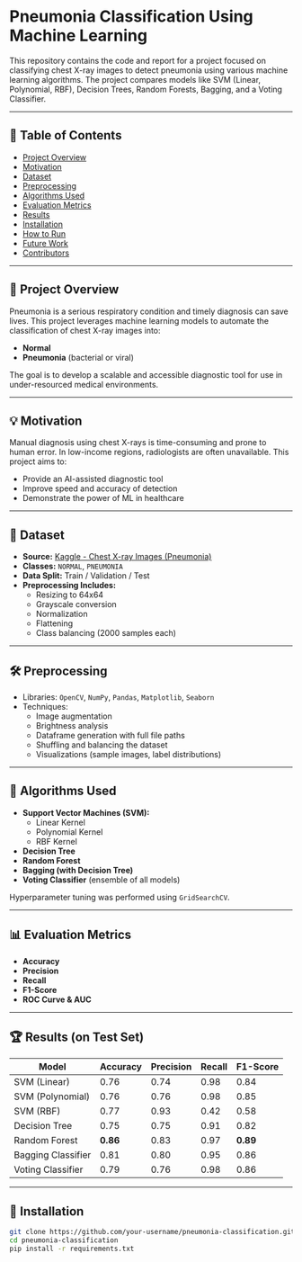 # Pneumonia Classification Using Machine Learning

This repository contains the code and report for a project focused on classifying chest X-ray images to detect pneumonia using various machine learning algorithms. The project compares models like SVM (Linear, Polynomial, RBF), Decision Trees, Random Forests, Bagging, and a Voting Classifier.

---

## 📌 Table of Contents

- [Project Overview](#project-overview)
- [Motivation](#motivation)
- [Dataset](#dataset)
- [Preprocessing](#preprocessing)
- [Algorithms Used](#algorithms-used)
- [Evaluation Metrics](#evaluation-metrics)
- [Results](#results)
- [Installation](#installation)
- [How to Run](#how-to-run)
- [Future Work](#future-work)
- [Contributors](#contributors)

---

## 🧠 Project Overview

Pneumonia is a serious respiratory condition and timely diagnosis can save lives. This project leverages machine learning models to automate the classification of chest X-ray images into:
- **Normal**
- **Pneumonia** (bacterial or viral)

The goal is to develop a scalable and accessible diagnostic tool for use in under-resourced medical environments.

---

## 💡 Motivation

Manual diagnosis using chest X-rays is time-consuming and prone to human error. In low-income regions, radiologists are often unavailable. This project aims to:
- Provide an AI-assisted diagnostic tool
- Improve speed and accuracy of detection
- Demonstrate the power of ML in healthcare

---

## 📂 Dataset

- **Source:** [Kaggle - Chest X-ray Images (Pneumonia)](https://www.kaggle.com/datasets/paultimothymooney/chest-xray-pneumonia)
- **Classes:** `NORMAL`, `PNEUMONIA`
- **Data Split:** Train / Validation / Test
- **Preprocessing Includes:**
  - Resizing to 64x64
  - Grayscale conversion
  - Normalization
  - Flattening
  - Class balancing (2000 samples each)

---

## 🛠 Preprocessing

- Libraries: `OpenCV`, `NumPy`, `Pandas`, `Matplotlib`, `Seaborn`
- Techniques:
  - Image augmentation
  - Brightness analysis
  - Dataframe generation with full file paths
  - Shuffling and balancing the dataset
  - Visualizations (sample images, label distributions)

---

## 🤖 Algorithms Used

- **Support Vector Machines (SVM):**
  - Linear Kernel
  - Polynomial Kernel
  - RBF Kernel
- **Decision Tree**
- **Random Forest**
- **Bagging (with Decision Tree)**
- **Voting Classifier** (ensemble of all models)

Hyperparameter tuning was performed using `GridSearchCV`.

---

## 📊 Evaluation Metrics

- **Accuracy**
- **Precision**
- **Recall**
- **F1-Score**
- **ROC Curve & AUC**

---

## 🏆 Results (on Test Set)

| Model                  | Accuracy | Precision | Recall | F1-Score |
|------------------------|----------|-----------|--------|----------|
| SVM (Linear)           | 0.76     | 0.74      | 0.98   | 0.84     |
| SVM (Polynomial)       | 0.76     | 0.76      | 0.98   | 0.85     |
| SVM (RBF)              | 0.77     | 0.93      | 0.42   | 0.58     |
| Decision Tree          | 0.75     | 0.75      | 0.91   | 0.82     |
| Random Forest          | **0.86** | 0.83      | 0.97   | **0.89** |
| Bagging Classifier     | 0.81     | 0.80      | 0.95   | 0.86     |
| Voting Classifier      | 0.79     | 0.76      | 0.98   | 0.86     |

---

## 🧰 Installation

```bash
git clone https://github.com/your-username/pneumonia-classification.git
cd pneumonia-classification
pip install -r requirements.txt
